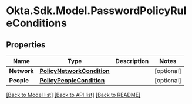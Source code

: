 # Okta.Sdk.Model.PasswordPolicyRuleConditions
## Properties

Name | Type | Description | Notes
------------ | ------------- | ------------- | -------------
**Network** | [**PolicyNetworkCondition**](PolicyNetworkCondition.md) |  | [optional] 
**People** | [**PolicyPeopleCondition**](PolicyPeopleCondition.md) |  | [optional] 

[[Back to Model list]](../README.md#documentation-for-models) [[Back to API list]](../README.md#documentation-for-api-endpoints) [[Back to README]](../README.md)

